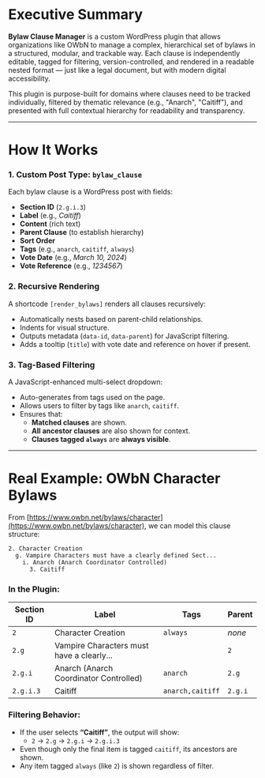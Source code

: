 # Executive Summary

**Bylaw Clause Manager** is a custom WordPress plugin that allows organizations like OWbN to manage a complex, hierarchical set of bylaws in a structured, modular, and trackable way. Each clause is independently editable, tagged for filtering, version-controlled, and rendered in a readable nested format — just like a legal document, but with modern digital accessibility.

This plugin is purpose-built for domains where clauses need to be tracked individually, filtered by thematic relevance (e.g., "Anarch", "Caitiff"), and presented with full contextual hierarchy for readability and transparency.

---

# How It Works

### 1. **Custom Post Type: `bylaw_clause`**
Each bylaw clause is a WordPress post with fields:
- **Section ID** (`2.g.i.3`)
- **Label** (e.g., *Caitiff*)
- **Content** (rich text)
- **Parent Clause** (to establish hierarchy)
- **Sort Order**
- **Tags** (e.g., `anarch`, `caitiff`, `always`)
- **Vote Date** (e.g., *March 10, 2024*)
- **Vote Reference** (e.g., *1234567*)

### 2. **Recursive Rendering**
A shortcode `[render_bylaws]` renders all clauses recursively:
- Automatically nests based on parent-child relationships.
- Indents for visual structure.
- Outputs metadata (`data-id`, `data-parent`) for JavaScript filtering.
- Adds a tooltip (`title`) with vote date and reference on hover if present.

### 3. **Tag-Based Filtering**
A JavaScript-enhanced multi-select dropdown:
- Auto-generates from tags used on the page.
- Allows users to filter by tags like `anarch`, `caitiff`.
- Ensures that:
  - **Matched clauses** are shown.
  - **All ancestor clauses** are also shown for context.
  - **Clauses tagged `always`** are **always visible**.

---

# Real Example: OWbN Character Bylaws

From [https://www.owbn.net/bylaws/character](https://www.owbn.net/bylaws/character), we can model this clause structure:

```
2. Character Creation  
  g. Vampire Characters must have a clearly defined Sect...  
    i. Anarch (Anarch Coordinator Controlled)  
      3. Caitiff  
```

### In the Plugin:

| Section ID | Label                                         | Tags               | Parent      |
|------------|-----------------------------------------------|--------------------|-------------|
| `2`        | Character Creation                            | `always`           | *none*      |
| `2.g`      | Vampire Characters must have a clearly...     |                    | `2`         |
| `2.g.i`    | Anarch (Anarch Coordinator Controlled)        | `anarch`           | `2.g`       |
| `2.g.i.3`  | Caitiff                                       | `anarch,caitiff`   | `2.g.i`     |

### Filtering Behavior:
- If the user selects **“Caitiff”**, the output will show:
  - `2` → `2.g` → `2.g.i` → `2.g.i.3`
- Even though only the final item is tagged `caitiff`, its ancestors are shown.
- Any item tagged `always` (like `2`) is shown regardless of filter.